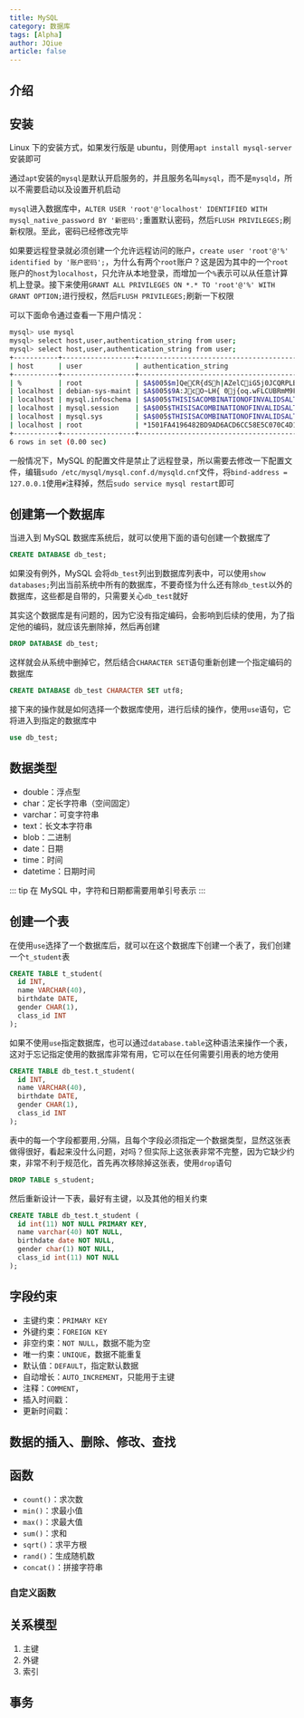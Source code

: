 ```yaml
---
title: MySQL 
category: 数据库
tags: [Alpha]
author: JQiue
article: false
---
```


## 介绍

## 安装

Linux 下的安装方式，如果发行版是 ubuntu，则使用`apt install mysql-server`安装即可

通过`apt`安装的`mysql`是默认开启服务的，并且服务名叫`mysql`，而不是`mysqld`，所以不需要启动以及设置开机启动

`mysql`进入数据库中，`ALTER USER 'root'@'localhost' IDENTIFIED WITH mysql_native_password BY '新密码';`重置默认密码，然后`FLUSH PRIVILEGES;`刷新权限。至此，密码已经修改完毕

如果要远程登录就必须创建一个允许远程访问的账户，`create user 'root'@'%' identified by '账户密码';`，为什么有两个`root`账户？这是因为其中的一个`root`账户的`host`为`localhost`，只允许从本地登录，而增加一个`%`表示可以从任意计算机上登录。接下来使用`GRANT ALL PRIVILEGES ON *.* TO 'root'@'%' WITH GRANT OPTION;`进行授权，然后`FLUSH PRIVILEGES;`刷新一下权限

可以下面命令通过查看一下用户情况：

```sh
mysql> use mysql
mysql> select host,user,authentication_string from user;
mysql> select host,user,authentication_string from user;
+-----------+------------------+------------------------------------------------------------------------+
| host      | user             | authentication_string                                                  |
+-----------+------------------+------------------------------------------------------------------------+
| %         | root             | $A$005$m]QeCR{dSh|AZelCiG5j0JCQRPLB8kEnL/L3c8XbgfCUqOzrwvUnXT6ZWdw8 |
| localhost | debian-sys-maint | $A$005$9A:JcO~LH{ 0j{oq.wFLCUBRmM9FUuOzSmqQHa1Pqw0JGw9l7HzqpaBNo3 |
| localhost | mysql.infoschema | $A$005$THISISACOMBINATIONOFINVALIDSALTANDPASSWORDTHATMUSTNEVERBRBEUSED |
| localhost | mysql.session    | $A$005$THISISACOMBINATIONOFINVALIDSALTANDPASSWORDTHATMUSTNEVERBRBEUSED |
| localhost | mysql.sys        | $A$005$THISISACOMBINATIONOFINVALIDSALTANDPASSWORDTHATMUSTNEVERBRBEUSED |
| localhost | root             | *1501FA4196482BD9AD6ACD6CC58E5C070C4D1DD5                              |
+-----------+------------------+------------------------------------------------------------------------+
6 rows in set (0.00 sec)
```

一般情况下，MySQL 的配置文件是禁止了远程登录，所以需要去修改一下配置文件，编辑`sudo /etc/mysql/mysql.conf.d/mysqld.cnf`文件，将`bind-address = 127.0.0.1`使用`#`注释掉，然后`sudo service mysql restart`即可

## 创建第一个数据库

当进入到 MySQL 数据库系统后，就可以使用下面的语句创建一个数据库了

```sql
CREATE DATABASE db_test;
```

如果没有例外，MySQL 会将`db_test`列出到数据库列表中，可以使用`show databases;`列出当前系统中所有的数据库，不要奇怪为什么还有除`db_test`以外的数据库，这些都是自带的，只需要关心`db_test`就好

其实这个数据库是有问题的，因为它没有指定编码，会影响到后续的使用，为了指定他的编码，就应该先删除掉，然后再创建

```sql
DROP DATABASE db_test;
```

这样就会从系统中删掉它，然后结合`CHARACTER SET`语句重新创建一个指定编码的数据库

```sql
CREATE DATABASE db_test CHARACTER SET utf8;
```

接下来的操作就是如何选择一个数据库使用，进行后续的操作，使用`use`语句，它将进入到指定的数据库中

```sql
use db_test;
```

## 数据类型

+ double：浮点型
+ char：定长字符串（空间固定）
+ varchar：可变字符串
+ text：长文本字符串
+ blob：二进制
+ date：日期
+ time：时间
+ datetime：日期时间

::: tip
在 MySQL 中，字符和日期都需要用单引号表示
:::

## 创建一个表

在使用`use`选择了一个数据库后，就可以在这个数据库下创建一个表了，我们创建一个`t_student`表

```sql
CREATE TABLE t_student( 
  id INT, 
  name VARCHAR(40), 
  birthdate DATE, 
  gender CHAR(1), 
  class_id INT
);
```

如果不使用`use`指定数据库，也可以通过`database.table`这种语法来操作一个表，这对于忘记指定使用的数据库非常有用，它可以在任何需要引用表的地方使用

```sql
CREATE TABLE db_test.t_student( 
  id INT, 
  name VARCHAR(40), 
  birthdate DATE, 
  gender CHAR(1), 
  class_id INT
);
```

表中的每一个字段都要用`,`分隔，且每个字段必须指定一个数据类型，显然这张表做得很好，看起来没什么问题，对吗？但实际上这张表非常不完整，因为它缺少约束，非常不利于规范化，首先再次移除掉这张表，使用`drop`语句

```sql
DROP TABLE s_student;
```

然后重新设计一下表，最好有主键，以及其他的相关约束

```sql
CREATE TABLE db_test.t_student (
  id int(11) NOT NULL PRIMARY KEY,
  name varchar(40) NOT NULL,
  birthdate date NOT NULL,
  gender char(1) NOT NULL,
  class_id int(11) NOT NULL
);
```

## 字段约束

+ 主键约束：`PRIMARY KEY`
+ 外键约束：`FOREIGN KEY`
+ 非空约束：`NOT NULL`，数据不能为空
+ 唯一约束：`UNIQUE`，数据不能重复
+ 默认值：`DEFAULT`，指定默认数据
+ 自动增长：`AUTO_INCREMENT`，只能用于主键
+ 注释：`COMMENT`，
+ 插入时间戳：
+ 更新时间戳：

## 数据的插入、删除、修改、查找

## 函数

+ `count()`：求次数
+ `min()`：求最小值
+ `max()`：求最大值
+ `sum()`：求和
+ `sqrt()`：求平方根
+ `rand()`：生成随机数
+ `concat()`：拼接字符串

### 自定义函数

## 关系模型

1. 主键
2. 外键
3. 索引

## 事务
